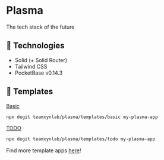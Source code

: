 # Plasma
The tech stack of the future

## 🤖 Technologies
- Solid (+ Solid Router)
- Tailwind CSS
- PocketBase v0.14.3

## 🚀 Templates
[Basic](https://github.com/teamxynlab/plasma/tree/main/templates/basic)
```bash
npx degit teamxynlab/plasma/templates/basic my-plasma-app
```

[TODO](https://github.com/teamxynlab/plasma/tree/main/templates/todo)
```bash
npx degit teamxynlab/plasma/templates/todo my-plasma-app
```

Find more template apps [here](https://github.com/teamxynlab/plasma/tree/main/templates)!
